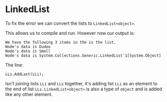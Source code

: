 # LinkedList

To fix the error we can convert the lists to `LinkedList<object>`.

This allows us to compile and run. However now our output is:

    We have the following 3 items in the is the list.
    Node's data is Dudeo
    Node's data is Smell
    Node's data is System.Collections.Generic.LinkedList`1[System.Object]

The line:

    LLs.AddLast(LLi);

Isn't joining lists `LLi` and `LLs` together, it's adding list `LLi` as an element to the end of list `LLs`. `LinkedList<object>` is also a type of `object` and is added like any other element.